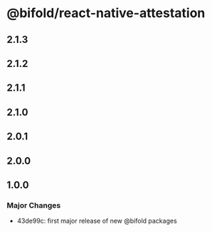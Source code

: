 # @bifold/react-native-attestation

## 2.1.3

## 2.1.2

## 2.1.1

## 2.1.0

## 2.0.1

## 2.0.0

## 1.0.0

### Major Changes

- 43de99c: first major release of new @bifold packages
